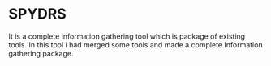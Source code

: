 # SPYDRS
It is a complete information gathering tool which is package of existing tools. In this tool i had merged some tools and made a complete Information gathering package.
